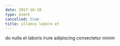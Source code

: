 ```yaml
---
date: 2017-10-18
type: event
cancelled: true
title: ullamco labore et
---
```

do nulla et laboris irure adipiscing consectetur minim